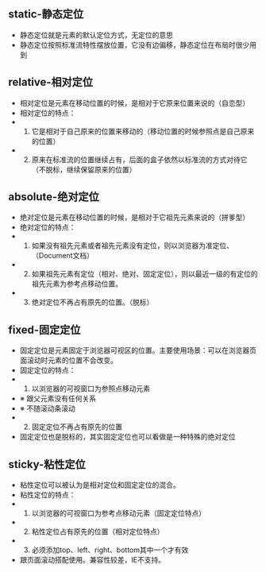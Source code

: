 ## static-静态定位

+ 静态定位就是元素的默认定位方式，无定位的意思
+ 静态定位按照标准流特性摆放位置，它没有边偏移，静态定位在布局时很少用到

## relative-相对定位

+ 相对定位是元素在移动位置的时候，是相对于它原来位置来说的（自恋型）
+ 相对定位的特点：
+ 1. 它是相对于自己原来的位置来移动的（移动位置的时候参照点是自己原来的位置）
+ 2. 原来在标准流的位置继续占有，后面的盒子依然以标准流的方式对待它（不脱标，继续保留原来的位置）

## absolute-绝对定位

+ 绝对定位是元素在移动位置的时候，是相对于它祖先元素来说的（拼爹型）
+ 绝对定位的特点：
+ 1. 如果没有祖先元素或者祖先元素没有定位，则以浏览器为准定位、（Document文档）
+ 2. 如果祖先元素有定位（相对、绝对、固定定位），则以最近一级的有定位的祖先元素为参考点移动位置。
+ 3. 绝对定位不再占有原先的位置。（脱标）

## fixed-固定定位

+ 固定定位是元素固定于浏览器可视区的位置。主要使用场景：可以在浏览器页面滚动时元素的位置不会改变。
+ 固定定位的特点：
+ 1. 以浏览器的可视窗口为参照点移动元素
+ ※ 跟父元素没有任何关系
+ ※ 不随滚动条滚动
+ 2. 固定定位不再占有原先的位置
+ 固定定位也是脱标的，其实固定定位也可以看做是一种特殊的绝对定位

## sticky-粘性定位

+ 粘性定位可以被认为是相对定位和固定定位的混合。
+ 粘性定位的特点：
+ 1. 以浏览器的可视窗口为参考点移动元素（固定定位特点）
+ 2. 粘性定位占有原先的位置（相对定位特点）
+ 3. 必须添加top、left、right、bottom其中一个才有效
+ 跟页面滚动搭配使用。兼容性较差，IE不支持。
